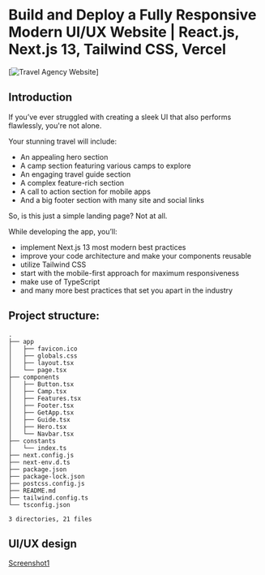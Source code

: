 # Build and Deploy a Fully Responsive Modern UI/UX Website | React.js, Next.js 13, Tailwind CSS, Vercel
[![Travel Agency Website](https://travel-agency-fawn.vercel.app/)]
## Introduction
If you’ve ever struggled with creating a sleek UI that also performs flawlessly, you're not alone.

Your stunning travel will include:
- An appealing hero section
- A camp section featuring various camps to explore
- An engaging travel guide section
- A complex feature-rich section
- A call to action section for mobile apps
- And a big footer section with many site and social links

So, is this just a simple landing page? Not at all.

While developing the app, you’ll:
- implement Next.js 13 most modern best practices
- improve your code architecture and make your components reusable
- utilize Tailwind CSS
- start with the mobile-first approach for maximum responsiveness
- make use of TypeScript
- and many more best practices that set you apart in the industry

## Project structure: 
```
.
├── app
│   ├── favicon.ico
│   ├── globals.css
│   ├── layout.tsx
│   └── page.tsx
├── components
│   ├── Button.tsx
│   ├── Camp.tsx
│   ├── Features.tsx
│   ├── Footer.tsx
│   ├── GetApp.tsx
│   ├── Guide.tsx
│   ├── Hero.tsx
│   └── Navbar.tsx
├── constants
│   └── index.ts
├── next.config.js
├── next-env.d.ts
├── package.json
├── package-lock.json
├── postcss.config.js
├── README.md
├── tailwind.config.ts
└── tsconfig.json

3 directories, 21 files
```
## UI/UX design
[Screenshot1](https://user-images.githubusercontent.com/49017322/282851205-ae9f431b-38c2-4e3b-9ea3-7943886c08fa.png)